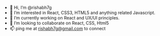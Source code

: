 - 👋 Hi, I’m @rishabh7g
- 👀 I’m interested in React, CSS3, HTML5 and anything related Javascript.
- 🌱 I’m currently working on React and UX/UI principles.
- 💞️ I’m looking to collaborate on React, CSS, Html5
- 📫 ping me at rishabh7g@gmail.com to connect

<!---
rishabh7g/rishabh7g is a ✨ special ✨ repository because its `README.md` (this file) appears on your GitHub profile.
You can click the Preview link to take a look at your changes.
--->
